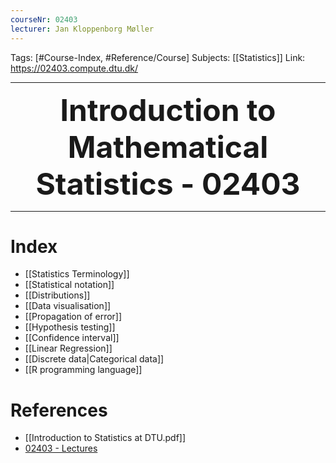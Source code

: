 ```yaml
---
courseNr: 02403
lecturer: Jan Kloppenborg Møller
---
```


Tags: [#Course-Index, #Reference/Course]
Subjects: [[Statistics]]
Link: https://02403.compute.dtu.dk/

****

 <p align="center">
	<font size="9"><strong>Introduction to Mathematical Statistics - 02403</strong></font>
</p>

****


# Index
- [[Statistics Terminology]]
- [[Statistical notation]]
- [[Distributions]]
- [[Data visualisation]]
- [[Propagation of error]]
- [[Hypothesis testing]]
- [[Confidence interval]]
- [[Linear Regression]]
- [[Discrete data|Categorical data]]
- [[R programming language]]

# References
- [[Introduction to Statistics at DTU.pdf]]
- [02403 - Lectures](https://video.dtu.dk/channel/02403+2021+June/429354)